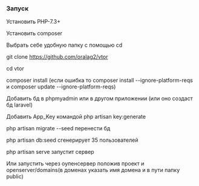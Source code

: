 ### Запуск
Установить PHP-7.3+ 

Установить composer

Выбрать себе удобную папку c помощью cd        

git clone https://github.com/oralag2/vtor 

cd vtor

composer install (если ошибка то composer install --ignore-platform-reqs и composer update --ignore-platform-reqs)

Добавить бд в phpmyadmin или в другом приложении (или оно создаст бд laravel)

Добавить App_Key командой php artisan key:generate

php artisan migrate --seed перенести бд

php artisan db:seed  сгенерирует 35 пользователей

php artisan serve запустит сервер

Или запустить через оупенсервер положив проект и openserver/domains(в доменах указать имя домена и в пути папку public)
